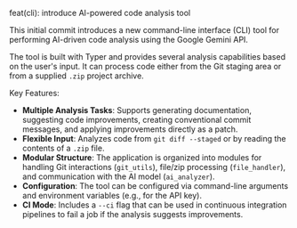 feat(cli): introduce AI-powered code analysis tool

This initial commit introduces a new command-line interface (CLI) tool for performing AI-driven code analysis using the Google Gemini API.

The tool is built with Typer and provides several analysis capabilities based on the user's input. It can process code either from the Git staging area or from a supplied `.zip` project archive.

Key Features:
- **Multiple Analysis Tasks**: Supports generating documentation, suggesting code improvements, creating conventional commit messages, and applying improvements directly as a patch.
- **Flexible Input**: Analyzes code from `git diff --staged` or by reading the contents of a `.zip` file.
- **Modular Structure**: The application is organized into modules for handling Git interactions (`git_utils`), file/zip processing (`file_handler`), and communication with the AI model (`ai_analyzer`).
- **Configuration**: The tool can be configured via command-line arguments and environment variables (e.g., for the API key).
- **CI Mode**: Includes a `--ci` flag that can be used in continuous integration pipelines to fail a job if the analysis suggests improvements.